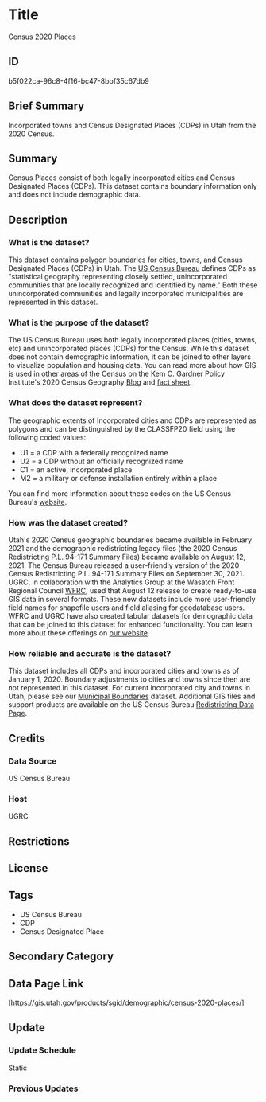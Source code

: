 # Title

Census 2020 Places

## ID

b5f022ca-96c8-4f16-bc47-8bbf35c67db9

## Brief Summary

Incorporated towns and Census Designated Places (CDPs) in Utah from the 2020 Census.

## Summary

Census Places consist of both legally incorporated cities and Census Designated Places (CDPs). This dataset contains boundary information only and does not include demographic data.

## Description

### What is the dataset?

This dataset contains polygon boundaries for cities, towns, and Census Designated Places (CDPs) in Utah. The [US Census Bureau](https://www.census.gov/programs-surveys/bas/information/cdp.html) defines CDPs as "statistical geography representing closely settled, unincorporated communities that are locally recognized and identified by name." Both these unincorporated communities and legally incorporated municipalities are represented in this dataset.

### What is the purpose of the dataset?

The US Census Bureau uses both legally incorporated places (cities, towns, etc) and unincorporated places (CDPs) for the Census. While this dataset does not contain demographic information, it can be joined to other layers to visualize population and housing data. You can read more about how GIS is used in other areas of the Census on the Kem C. Gardner Policy Institute's 2020 Census Geography [Blog](https://gardner.utah.edu/blog/blog-whats-new-in-utahs-census-2020-geography/) and [fact sheet](https://d36oiwf74r1rap.cloudfront.net/wp-content/uploads/Geog-FS-Mar2021.pdf).

### What does the dataset represent?

The geographic extents of Incorporated cities and CDPs are represented as polygons and can be distinguished by the CLASSFP20 field using the following coded values:

- U1 = a CDP with a federally recognized name
- U2 = a CDP without an officially recognized name
- C1 = an active, incorporated place
- M2 = a military or defense installation entirely within a place

You can find more information about these codes on the US Census Bureau's [website](https://www.census.gov/library/reference/code-lists/class-codes.html).

### How was the dataset created?

Utah's 2020 Census geographic boundaries became available in February 2021 and the demographic redistricting legacy files (the 2020 Census Redistricting P.L. 94-171 Summary Files) became available on August 12, 2021. The Census Bureau released a user-friendly version of the 2020 Census Redistricting P.L. 94-171 Summary Files on September 30, 2021. UGRC, in collaboration with the Analytics Group at the Wasatch Front Regional Council [WFRC](https://wfrc.org/), used that August 12 release to create ready-to-use GIS data in several formats. These new datasets include more user-friendly field names for shapefile users and field aliasing for geodatabase users. WFRC and UGRC have also created tabular datasets for demographic data that can be joined to this dataset for enhanced functionality. You can learn more about these offerings on [our website](https://gis.utah.gov/blog/2021-08-31-census-2020-redistricting-data/).

### How reliable and accurate is the dataset?

This dataset includes all CDPs and incorporated cities and towns as of January 1, 2020. Boundary adjustments to cities and towns since then are not represented in this dataset. For current incorporated city and towns in Utah, please see our [Municipal Boundaries](https://gis.utah.gov/products/sgid/boundaries/municipal/) dataset. Additional GIS files and support products are available on the US Census Bureau [Redistricting Data Page](https://www.census.gov/programs-surveys/decennial-census/about/rdo/summary-files.html#P2).

## Credits

### Data Source

US Census Bureau

### Host

UGRC

## Restrictions

## License

## Tags

- US Census Bureau
- CDP
- Census Designated Place

## Secondary Category

## Data Page Link

[https://gis.utah.gov/products/sgid/demographic/census-2020-places/]

## Update

### Update Schedule

Static

### Previous Updates
